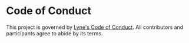 # Code of Conduct

This project is governed by [Lyne's Code of Conduct](https://github.com/lyne-design-system/lyne/blob/master/CODE_OF_CONDUCT.md).
All contributors and participants agree to abide by its terms.
